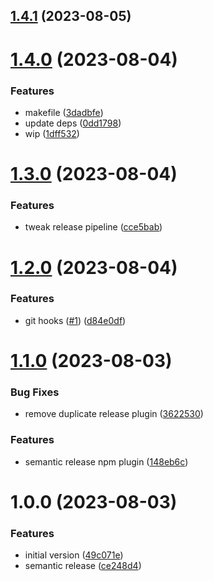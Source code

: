 ## [1.4.1](https://github.com/samialdury/nodejs-project/compare/v1.4.0...v1.4.1) (2023-08-05)

# [1.4.0](https://github.com/samialdury/nodejs-project/compare/v1.3.0...v1.4.0) (2023-08-04)


### Features

* makefile ([3dadbfe](https://github.com/samialdury/nodejs-project/commit/3dadbfe05d72a42232f0d49201a9a6d21571d2a8))
* update deps ([0dd1798](https://github.com/samialdury/nodejs-project/commit/0dd1798b3b06f02c7f359f71858bcae1b75a01ea))
* wip ([1dff532](https://github.com/samialdury/nodejs-project/commit/1dff5326eb5a12dc10547b39604faf601cb88ec8))

# [1.3.0](https://github.com/samialdury/nodejs-project/compare/v1.2.0...v1.3.0) (2023-08-04)


### Features

* tweak release pipeline ([cce5bab](https://github.com/samialdury/nodejs-project/commit/cce5bab39e9bde19871bb0a77c2fc904a57f6721))

# [1.2.0](https://github.com/samialdury/nodejs-project/compare/v1.1.0...v1.2.0) (2023-08-04)


### Features

* git hooks ([#1](https://github.com/samialdury/nodejs-project/issues/1)) ([d84e0df](https://github.com/samialdury/nodejs-project/commit/d84e0df3ae624a6bcfced8b9c14b076cb663fcd8))

# [1.1.0](https://github.com/samialdury/nodejs-project/compare/v1.0.0...v1.1.0) (2023-08-03)


### Bug Fixes

* remove duplicate release plugin ([3622530](https://github.com/samialdury/nodejs-project/commit/36225305d936c7649c8f9c0984040ec48df6c2ff))


### Features

* semantic release npm plugin ([148eb6c](https://github.com/samialdury/nodejs-project/commit/148eb6c70b62e8fc1d2333e4fd436cc05cf3761f))

# 1.0.0 (2023-08-03)


### Features

* initial version ([49c071e](https://github.com/samialdury/nodejs-project/commit/49c071edca7e4acf75ed5b1477c6e84a33deaed8))
* semantic release ([ce248d4](https://github.com/samialdury/nodejs-project/commit/ce248d484c427912d6ea412928e836838613ff2b))
